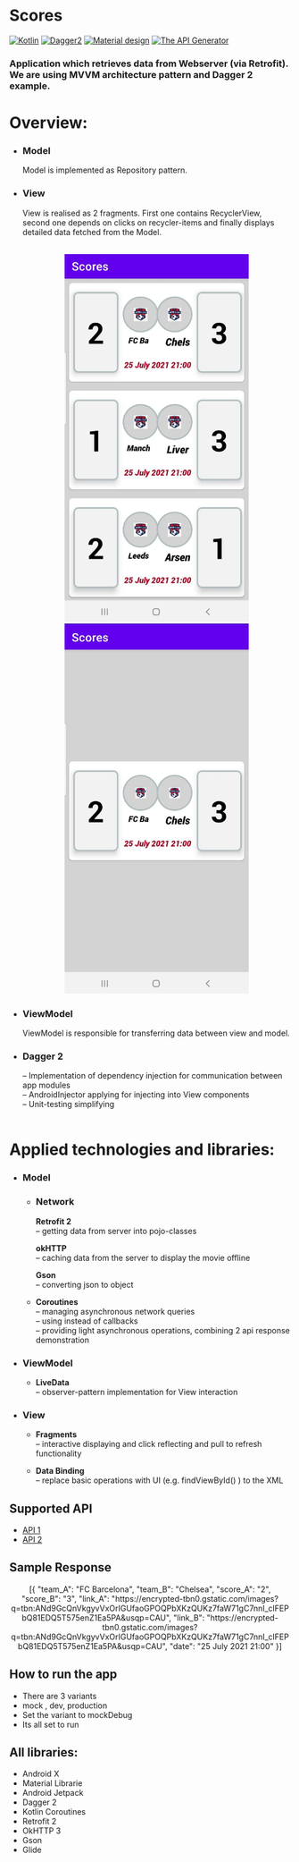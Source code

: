 # Scores


[![Kotlin](https://img.shields.io/badge/Kotlin-1.3.61-blue.svg)](https://kotlinlang.org)
[![Dagger2](https://img.shields.io/badge/Dagger%202-2.26-red.svg)](https://github.com/google/dagger)
[![Material design](https://img.shields.io/badge/Material%20Design-1.2.0--alpha%205-%237464f2.svg)](https://material.io)
[![The API Generator ](https://designer.mocky.io/static/media/logo-dark.2d24ebf2.png)](https://designer.mocky.io/)

### Application which retrieves data from Webserver (via Retrofit). We are using MVVM architecture pattern and Dagger 2 example.
 # Overview:

* ### __Model__
   Model is implemented as Repository pattern.
* ### __View__
     View is realised as 2 fragments. First one contains RecyclerView, second one depends on clicks on recycler-items and finally displays detailed data fetched from the Model. 
    <br/><br/>

    <div align = "center">
     <img src = "https://github.com/boneypatil/FootballScores/blob/develop/app/src/main/res/drawable/screen1.jpeg?raw=true" width="330">
     <img src = "https://github.com/boneypatil/FootballScores/blob/develop/app/src/main/res/drawable/screen2.jpeg?raw=true" width="330">
    </div>

*  ### __ViewModel__
   ViewModel is responsible for transferring data between view and model.
* ### __Dagger 2__
    – Implementation of dependency injection for communication between app modules<br/>
    – AndroidInjector applying for injecting into View components<br/>
    – Unit-testing simplifying
    <br/><br/>


# Applied technologies and libraries:


* ### __Model__

	* ### __Network__<br/>
	     __Retrofit 2__ <br/>
		– getting data from server into pojo-classes
     
	     __okHTTP__ <br/>
	        – caching data from the server to display the movie offline
		
	     __Gson__ <br/>
		– converting  json to object
       
   * __Coroutines__ <br/>
      – managing asynchronous network queries<br/>
      – using instead of callbacks<br/>
      – providing light asynchronous operations, combining 2 api response demonstration 

* ### __ViewModel__
   * __LiveData__ <br/>
      – observer-pattern implementation for View interaction
         
* ### __View__
   * __Fragments__ <br/>
     – interactive displaying and click reflecting and pull to refresh functionality 
          
  *  __Data Binding__ <br/>
    – replace basic operations with UI (e.g. findViewById() ) to the XML
    
## Supported API
* <a href="https://run.mocky.io/v3/3fadb468-fcdb-4c1f-ad9c-86603aa595b2">API 1</a><br/>
* <a href="https://run.mocky.io/v3/715e6823-579c-4f31-b90c-51c6bfd3b8d0">API 2</a><br/>


## Sample Response 

  <div align = "center">
	<p> 
		[{
	"team_A": "FC Barcelona",
	"team_B": "Chelsea",
	"score_A": "2",
	"score_B": "3",
	"link_A": "https://encrypted-tbn0.gstatic.com/images?q=tbn:ANd9GcQnVkgyvVxOrIGUfaoGPOQPbXKzQUKz7faW71gC7nnI_clFEPbQ81EDQ5T575enZ1Ea5PA&usqp=CAU",
	"link_B": "https://encrypted-tbn0.gstatic.com/images?q=tbn:ANd9GcQnVkgyvVxOrIGUfaoGPOQPbXKzQUKz7faW71gC7nnI_clFEPbQ81EDQ5T575enZ1Ea5PA&usqp=CAU",
	"date": "25 July 2021 21:00"
}]
	</p>
    </div>
    
## How to run the app
* There are 3 variants 
* mock , dev, production 
* Set the variant to mockDebug
* Its all set to run 

## All libraries: <br/>

* Android X
* Material Librarie 
* Android Jetpack
* Dagger 2
* Kotlin Coroutines
* Retrofit 2
* OkHTTP 3
* Gson
* Glide

